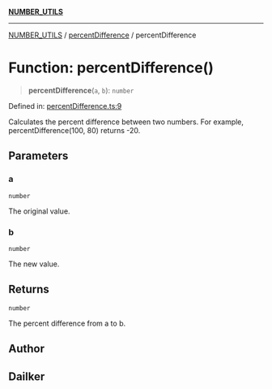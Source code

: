 [**NUMBER_UTILS**](../../README.md)

***

[NUMBER_UTILS](../../README.md) / [percentDifference](../README.md) / percentDifference

# Function: percentDifference()

> **percentDifference**(`a`, `b`): `number`

Defined in: [percentDifference.ts:9](https://github.com/dailker/everyutil/blob/fd2dd910f5fc45d6a6fda4227f10403d6a5baee7/src/number/percentDifference.ts#L9)

Calculates the percent difference between two numbers.
For example, percentDifference(100, 80) returns -20.

## Parameters

### a

`number`

The original value.

### b

`number`

The new value.

## Returns

`number`

The percent difference from a to b.

## Author

## Dailker
